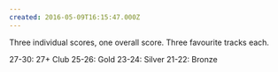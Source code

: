 ```yaml
---
created: 2016-05-09T16:15:47.000Z
---
```


Three individual scores, one overall score. Three favourite tracks each.

27-30: 27+ Club
25-26: Gold
23-24: Silver
21-22: Bronze
